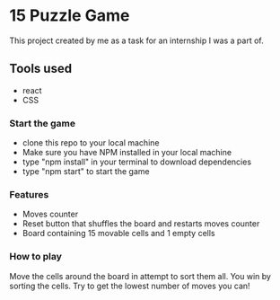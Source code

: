 # 15 Puzzle Game

This project created by me as a task for an internship I was a part of.

## Tools used
 - react
 - CSS

### Start the game
 - clone this repo to your local machine
 - Make sure you have NPM installed in your local machine
 - type "npm install" in your terminal to download dependencies
 - type "npm start" to start the game
 
 ### Features
 
  - Moves counter
  - Reset button that shuffles the board and restarts moves counter
  - Board containing 15 movable cells and 1 empty cells
  
 ### How to play
 
 Move the cells around the board in attempt to sort them all. You win by sorting the cells.
 Try to get the lowest number of moves you can!

